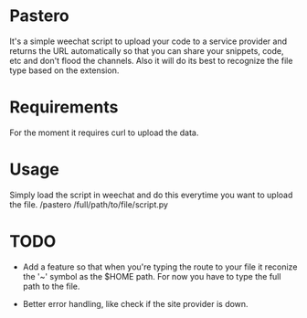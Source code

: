# Pastero
It's a simple weechat script to upload your code to a service provider and
returns the URL automatically so that you can share your snippets, code, etc and
don't flood the channels.
Also it will do its best to recognize the file type based on the extension.

# Requirements
For the moment it requires curl to upload the data.

# Usage
Simply load the script in weechat and do this everytime you want to upload the
file.
/pastero /full/path/to/file/script.py

# TODO
* Add a feature so that when you're typing the route to your file it reconize
the '~' symbol as the $HOME path. For now you have to type the full path to
the file.

* Better error handling, like check if the site provider is down.
